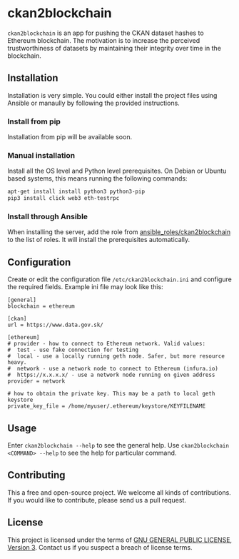 # ckan2blockchain
`ckan2blockchain` is an app for pushing the CKAN dataset hashes to Ethereum blockchain. The motivation is to increase the perceived trustworthiness of datasets by maintaining their integrity over time in the blockchain.

## Installation
Installation is very simple. You could either install the project files using Ansible or manaully by following the provided instructions.

### Install from pip
Installation from pip will be available soon.

### Manual installation
Install all the OS level and Python level prerequisites. On Debian or Ubuntu based systems, this means running the following commands:
```sh
apt-get install install python3 python3-pip
pip3 install click web3 eth-testrpc
```

### Install through Ansible
When installing the server, add the role from [ansible_roles/ckan2blockchain](ansible_roles/ckan2blockchain) to the list of roles. It will install the prerequisites automatically.

## Configuration

Create or edit the configuration file `/etc/ckan2blockchain.ini` and configure the required fields. Example ini file may look like this:

	[general]
	blockchain = ethereum

	[ckan]
	url = https://www.data.gov.sk/

	[ethereum]
	# provider - how to connect to Ethereum network. Valid values:
	#  test - use fake connection for testing
	#  local - use a locally running geth node. Safer, but more resource heavy.
	#  network - use a network node to connect to Ethereum (infura.io)
	#  https://x.x.x.x/ - use a network node running on given address
	provider = network

	# how to obtain the private key. This may be a path to local geth keystore
	private_key_file = /home/myuser/.ethereum/keystore/KEYFILENAME

## Usage

Enter `ckan2blockchain --help` to see the general help. Use `ckan2blockchain <COMMAND> --help` to see the help for particular command.

<!--
### Examples

TODO
-->

## Contributing
This a free and open-source project. We welcome all kinds of contributions. If you would like to contribute, please send us a pull request.

## License
This project is licensed under the terms of [GNU GENERAL PUBLIC LICENSE, Version 3](LICENSE). Contact us if you suspect a breach of license terms.
